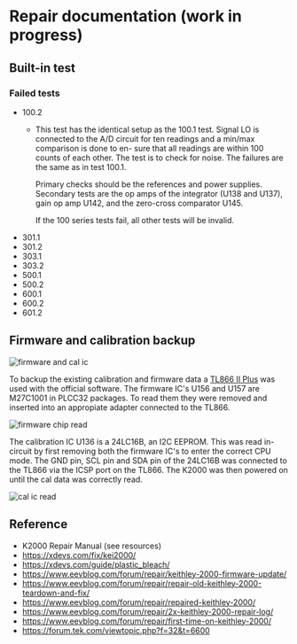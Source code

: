 # Repair documentation (work in progress)

## Built-in test

### Failed tests

- 100.2
  - This test has the identical setup as the 100.1 test. Signal LO is connected
    to the A/D circuit for ten readings and a min/max comparison is done to en-
    sure that all readings are within 100 counts of each other. The test is to check
    for noise. The failures are the same as in test 100.1.

    Primary checks should be the references and power supplies. Secondary
    tests are the op amps of the integrator (U138 and U137), gain op amp U142,
    and the zero-cross comparator U145.

     If the 100 series tests fail, all other tests will be invalid.
- 301.1
- 301.2
- 303.1
- 303.2
- 500.1
- 500.2
- 600.1
- 600.2
- 601.2

## Firmware and calibration backup

![firmware and cal ic](/images/cpu?raw=true)

To backup the existing calibration and firmware data a [TL866 II Plus](http://www.xgecu.com/en/) was used with the official software. The firmware IC's U156 and U157 are M27C1001 in PLCC32 packages. To read them they were removed and inserted into an appropiate adapter connected to the TL866.

![firmware chip read](/images/tl866?raw=true)

The calibration IC U136 is a 24LC16B, an I2C EEPROM. This was read in-circuit by first removing both the firmware IC's to enter the correct CPU mode. The GND pin, SCL pin and SDA pin of the 24LC16B was connected to the TL866 via the ICSP port on the TL866. The K2000 was then powered on until the cal data was correctly read.

![cal ic read](/images/read_cal?raw=true)

## Reference

- K2000 Repair Manual (see resources)
- <https://xdevs.com/fix/kei2000/>
- <https://xdevs.com/guide/plastic_bleach/>
- <https://www.eevblog.com/forum/repair/keithley-2000-firmware-update/>
- <https://www.eevblog.com/forum/repair/repair-old-keithley-2000-teardown-and-fix/>
- <https://www.eevblog.com/forum/repair/repaired-keithley-2000/>
- <https://www.eevblog.com/forum/repair/2x-keithley-2000-repair-log/>
- <https://www.eevblog.com/forum/repair/first-time-on-keithley-2000/>
- <https://forum.tek.com/viewtopic.php?f=32&t=6600>
